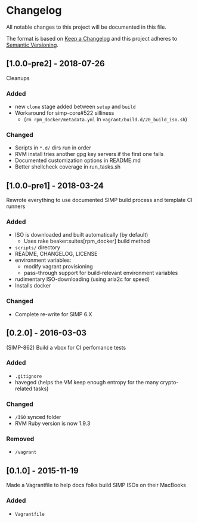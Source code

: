# Changelog
All notable changes to this project will be documented in this file.

The format is based on [Keep a Changelog](http://keepachangelog.com/en/1.0.0/)
and this project adheres to [Semantic Versioning](http://semver.org/spec/v2.0.0.html).

## [1.0.0-pre2] - 2018-07-26
Cleanups

### Added
- new `clone` stage added between `setup` and `build`
- Workaround for simp-core#522 silliness
  - (`rm rpm_docker/metadata.yml` in `vagrant/build.d/20_build_iso.sh`)

### Changed
- Scripts in `*.d/` dirs run in order
- RVM install tries another gpg key servers if the first one fails
- Documented customization options in README.md
- Better shellcheck coverage in run_tasks.sh

## [1.0.0-pre1] - 2018-03-24
Rewrote everything to use documented SIMP build process and template CI runners

### Added
- ISO is downloaded and built automatically (by default)
  - Uses rake beaker:suites[rpm_docker] build method
- `scripts/` directory
- README, CHANGELOG, LICENSE
- environment variables:
  - modify vagrant provisioning
  - pass-through support for build-relevant environment variables
- rudimentary ISO-downloading (using aria2c for speed)
- Installs docker

### Changed
- Complete re-write for SIMP 6.X

## [0.2.0] - 2016-03-03
(SIMP-862) Build a vbox for CI perfomance tests

### Added
- `.gitignore`
- haveged (helps the VM keep enough entropy for the many crypto-related tasks)

### Changed
- `/ISO` synced folder
- RVM Ruby version is now 1.9.3

### Removed
- `/vagrant`

## [0.1.0] - 2015-11-19
Made a Vagrantfile to help docs folks build SIMP ISOs on their MacBooks

### Added
- `Vagrantfile`
